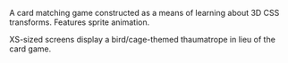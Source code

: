 A card matching game constructed as a means of learning about 3D CSS transforms. Features sprite animation.

XS-sized screens display a bird/cage-themed thaumatrope in lieu of the card game.